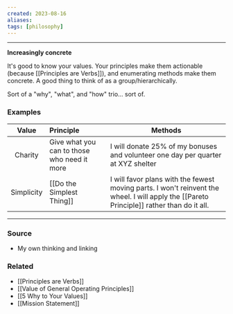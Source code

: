 ```yaml
---
created: 2023-08-16
aliases: 
tags: [philosophy]
---
```

****

**Increasingly concrete**

It's good to know your values. Your principles make them actionable (because [[Principles are Verbs]]), and enumerating methods make them concrete. A good thing to think of as a group/hierarchically.  

Sort of a "why", "what", and "how" trio... sort of. 
### Examples

| Value | Principle | Methods |
| :-: | :-- | -- |
| Charity | Give what you can to those who need it more |  I will donate 25% of my bonuses and volunteer one day per quarter at XYZ shelter |
| Simplicity |  [[Do the Simplest Thing]] | I will favor plans with the fewest moving parts. I won't reinvent the wheel. I will apply the [[Pareto Principle]] rather than do it all. | 

****
### Source
- My own thinking and linking

### Related
- [[Principles are Verbs]]
- [[Value of General Operating Principles]]
- [[5 Why to Your Values]]
- [[Mission Statement]]
 